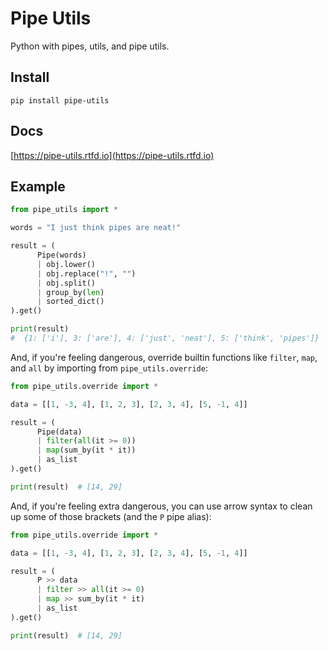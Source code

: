 # Pipe Utils

Python with pipes, utils, and pipe utils.

## Install

```
pip install pipe-utils
```

## Docs

[https://pipe-utils.rtfd.io](https://pipe-utils.rtfd.io)

## Example

```python
from pipe_utils import *

words = "I just think pipes are neat!"

result = (
      Pipe(words)
      | obj.lower()
      | obj.replace("!", "")
      | obj.split()
      | group_by(len)
      | sorted_dict()
).get()

print(result)
#  {1: ['i'], 3: ['are'], 4: ['just', 'neat'], 5: ['think', 'pipes']}
```

And, if you're feeling dangerous, override builtin functions
like `filter`, `map`, and `all` by importing from `pipe_utils.override`:

```python
from pipe_utils.override import *

data = [[1, -3, 4], [1, 2, 3], [2, 3, 4], [5, -1, 4]]

result = (
      Pipe(data)
      | filter(all(it >= 0))
      | map(sum_by(it * it))
      | as_list
).get()

print(result)  # [14, 29]
```

And, if you're feeling extra dangerous, you can use arrow syntax to clean up
some of those brackets (and the `P` pipe alias):

```python
from pipe_utils.override import *

data = [[1, -3, 4], [1, 2, 3], [2, 3, 4], [5, -1, 4]]

result = (
      P >> data
      | filter >> all(it >= 0)
      | map >> sum_by(it * it)
      | as_list
).get()

print(result)  # [14, 29]
```
